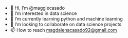 - 👋 Hi, I’m @maggiecasado
- 👀 I’m interested in data science
- 🌱 I’m currently learning python and machine learning
- 💞️ I’m looking to collaborate on data science projects
- 📫 How to reach magdalenacasado92@gmail.com

<!---
maggiecasado/maggiecasado is a ✨ special ✨ repository because its `README.md` (this file) appears on your GitHub profile.
You can click the Preview link to take a look at your changes.
--->
